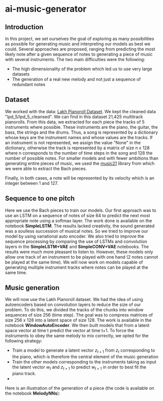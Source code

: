 # ai-music-generator

## Introduction

In this project, we set ourselves the goal of exploring as many possibilities as possible for generating music and interpreting our models as best we could. Several approaches are proposed, ranging from predicting the most likely note after a given sequence of notes to generating a piece of music with several instruments. The two main difficulties were the following: 
* The high dimensionality of the problem which led us to use very large datasets
* The generation of a real new melody and not just a sequence of redundant notes

## Dataset

We worked with the data: [Lakh Pianoroll Dataset](https://salu133445.github.io/lakh-pianoroll-dataset/). We kept the cleaned data "lpd_5/lpd_5_cleansed". We can find in this dataset 21,425 multitrack pianorolls. From this data, we extracted for each piece the tracks of 5 instruments where possible. These instruments are the piano, the guitar, the bass, the strings and the drums. Thus, a song is represented by a dictionary whose keys are the instrument names and whose values are the tracks. If an instrument is not represented, we assign the value "None" in the dictionary, otherwise the track is represented by a matrix of size n x 128 where n corresponds to the number of time steps in the song and 128 the number of possible notes. For smaller models and with fewer ambitions than generating entire pieces of music, we used the [music21](https://web.mit.edu/music21/) library from which we were able to extract the Bach pieces.

Finally, in both cases, a note will be represented by its velocity which is an integer between 1 and 127. 

## Sequence to one pitch

Here we use the Bach pieces to train our models. Our first approach was to use an LSTM on a sequence of notes of size 64 to predict the next most appropriate note using a softmax layer. The work done is available on the notebook **SimpleLSTM**. The results lacked creativity, the sound generated was a soulless succession of musical notes. So we tried to improve our model by using variational auto encoder. We also tried to improve the sequence processing by comparing the use of LSTMs and convolution layers in the **SimpleLSTM+VAE** and **SimpleCONV+VAE** notebooks. The results were much more pleasant to listen to. However, these models only allow one track of an instrument to be played with one hand (2 notes cannot be played at the same time). We will now work on models capable of generating multiple instrument tracks where notes can be played at the same time.

## Music generation

We will now use the Lakh Pianoroll dataset. We had the idea of using autoencoders based on convolution layers to reduce the size of our problem. To do this, we divided the tracks of the chunks into window sequences of size 256 (time step). The goal was to compress matrices of size 256 x 128 into a latent space of size 128. The work is available in the notebook **WindowAutoEncoder**. We then built models that from a latent space vector at time t predict the vector at time t+1. To force the instruments to obey the same melody to mix correctly, we opted for the following strategy: 
* Train a model to generate a latent vector $z_{t+1}$ from $z_t$ corresponding to the piano, which is therefore the central element of the music generation
* Train the other models corresponding to the instruments taking as input the latent vector $w_t$ and $z_{t+1}$ to predict $w_{t+1}$ in order to best fit the piano track.
* 
Here is an illustration of the generation of a piece (the code is available on the notebook **MelodyNNs**): 



